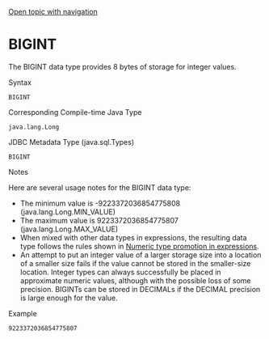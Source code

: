 [Open topic with navigation](../../../index.html#Shared/SQLReference/DataTypes/BigInt.html)

<a href="" id="DataTypes.BigInt"></a>[]()BIGINT
===============================================

The <span class="CodeFont">BIGINT</span> data type provides 8 bytes of storage for integer values.

Syntax

``` FcnSyntax
BIGINT
```

Corresponding Compile-time Java Type

``` FcnSyntax
java.lang.Long
```

JDBC Metadata Type (java.sql.Types)

``` FcnSyntax
BIGINT
```

Notes

Here are several usage notes for the <span class="CodeFont">BIGINT</span> data type:

-   The minimum value is <span class="CodeFont">-9223372036854775808</span> (<span class="CodeFont">java.lang.Long.MIN\_VALUE</span>)
-   The maximum value is <span class="CodeFont">9223372036854775807 </span> (<span class="CodeFont">java.lang.Long.MAX\_VALUE</span>)
-   When mixed with other data types in expressions, the resulting data type follows the rules shown in [Numeric type promotion in expressions](Intro.NumericTypes.html#NumericTypePromotion).
-   An attempt to put an integer value of a larger storage size into a location of a smaller size fails if the value cannot be stored in the smaller-size location. Integer types can always successfully be placed in approximate numeric values, although with the possible loss of some precision. <span class="CodeFont">BIGINTs</span> can be stored in <span class="CodeFont">DECIMALs</span> if the <span class="CodeFont">DECIMAL</span> precision is large enough for the value.

Example

``` Example
9223372036854775807
```

 



